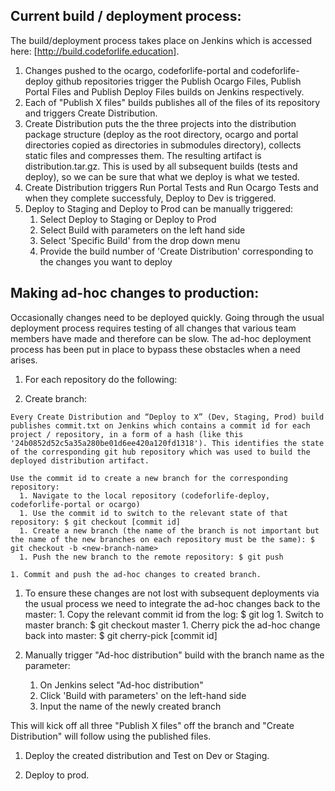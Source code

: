 ## Current build / deployment process:

The build/deployment process takes place on Jenkins which is accessed here: [http://build.codeforlife.education].

1. Changes pushed to the ocargo, codeforlife-portal and codeforlife-deploy github repositories trigger the Publish Ocargo Files, Publish Portal Files and Publish Deploy Files builds on Jenkins respectively.
1. Each of "Publish X files" builds publishes all of the files of its repository and triggers Create Distribution.
1. Create Distribution puts the the three projects into the distribution package structure 
(deploy as the root directory, ocargo and portal directories copied as directories in submodules directory), 
collects static files and compresses them. The resulting artifact is distribution.tar.gz. 
This is used by all subsequent builds (tests and deploy), so we can be sure that what we deploy is what we tested.
1. Create Distribution triggers Run Portal Tests and Run Ocargo Tests and when they complete successfuly, Deploy to Dev is triggered.
1. Deploy to Staging and Deploy to Prod can be manually triggered:
    1. Select Deploy to Staging or Deploy to Prod
    1. Select Build with parameters on the left hand side
    1. Select 'Specific Build' from the drop down menu
    1. Provide the build number of 'Create Distribution' corresponding to the changes you want to deploy

## Making ad-hoc changes to production:

Occasionally changes need to be deployed quickly. Going through the usual deployment process requires testing of all changes that various team members have made and therefore can be slow. The ad-hoc deployment process has been put in place to bypass these obstacles when a need arises. 

1. For each repository do the following:

  1. Create branch:
  
    Every Create Distribution and “Deploy to X” (Dev, Staging, Prod) build publishes commit.txt on Jenkins which contains a commit id for each project / repository, in a form of a hash (like this '24b0852d52c5a35a280be01d6ee420a120fd1318'). This identifies the state of the corresponding git hub repository which was used to build the deployed distribution artifact.

    Use the commit id to create a new branch for the corresponding repository:
      1. Navigate to the local repository (codeforlife-deploy, codeforlife-portal or ocargo)
      1. Use the commit id to switch to the relevant state of that repository: $ git checkout [commit id]
      1. Create a new branch (the name of the branch is not important but the name of the new branches on each repository must be the same): $ git checkout -b <new-branch-name>
      1. Push the new branch to the remote repository: $ git push
        
    1. Commit and push the ad-hoc changes to created branch.        
        
  1. To ensure these changes are not lost with subsequent deployments via the usual process we need to integrate the ad-hoc changes back to the master:
    1. Copy the relevant commit id from the log: $ git log
    1. Switch to master branch: $ git checkout master
    1. Cherry pick the ad-hoc change back into master: $ git cherry-pick [commit id]

1. Manually trigger  "Ad-hoc distribution" build with the branch name as the parameter:
    1. On Jenkins select "Ad-hoc distribution"
    1. Click 'Build with parameters' on the left-hand side
    1. Input the name of the newly created branch

  This will kick off all three "Publish X files" off the branch and "Create Distribution" will follow using the published files.

1. Deploy the created distribution and Test on Dev or Staging.

1. Deploy to prod.

